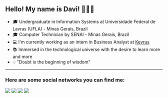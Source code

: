 
## Hello! My name is Davi! 👋👨‍💻

- 🎓 Undergraduate in Information Systems at Universidade Federal de Lavras (UFLA) - Minas Gerais, Brazil
- 🎓 Computer Technician by SENAI - Minas Gerais, Brazil
- 💻 I'm currently working as an intern in Business Analyst at [Keyrus](http://keyrus.com.br/)
- 📚 Immersed in the technological universe with the desire to learn more and more
- 💡 "Doubt is the beginning of wisdom"

---

### Here are some social networks you can find me:

<div> 

  <a href="https://www.instagram.com/dav1carvalho" target="_blank"><img src="https://img.shields.io/badge/-Instagram-%23E4405F?style=for-the-badge&logo=instagram&logoColor=white" target="_blank"></a>
    <a href="https://www.linkedin.com/in/dav1carvalho/" target="_blank"><img src="https://img.shields.io/badge/-LinkedIn-%230077B5?style=for-the-badge&logo=linkedin&logoColor=white" target="_blank"></a> 
  <a href = "mailto:carvalhodav8@gmail.com"><img src="https://img.shields.io/badge/-Gmail-%23333?style=for-the-badge&logo=gmail&logoColor=white" target="_blank"></a>
  <a href="https://gitlab.com/dav1carvalho" target="_blank"><img src="https://img.shields.io/badge/GitLab-330F63?style=for-the-badge&logo=gitlab&logoColor=white" target="_blank"></a>
  

</div>




